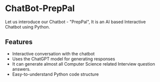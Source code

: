 # ChatBot-PrepPal

Let us interoduce our Chatbot - "PrepPal", It is an AI based Interactive Chatbot using Python.

## Features

- Interactive conversation with the chatbot
- Uses the ChatGPT model for generating responses
- It can generate almost all Computer Science related Interview question answers.
- Easy-to-understand Python code structure







